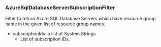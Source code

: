 ### AzureSqlDatabaseServerSubscriptionFilter
Filter to return Azure SQL Database Servers which have resource group name in the given list of resource group names.

- subscriptionIds: a list of System.Strings
  - List of subscription IDs.
